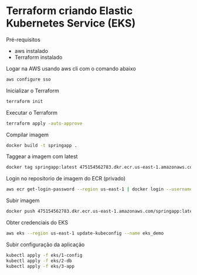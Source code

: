 # Terraform criando Elastic Kubernetes Service (EKS)

Pré-requisitos

- aws instalado
- Terraform instalado

Logar na AWS usando aws cli com o comando abaixo

```sh
aws configure sso
```

Inicializar o Terraform

```sh
terraform init
```

Executar o Terraform

```sh
terraform apply -auto-approve
```

Compilar imagem

```sh
docker build -t springapp .
```

Taggear a imagem com latest

```sh
docker tag springapp:latest 475154562783.dkr.ecr.us-east-1.amazonaws.com/springapp:latest
```

Login no repositorio de imagem do ECR (privado)

```sh
aws ecr get-login-password --region us-east-1 | docker login --username AWS --password-stdin 475154562783.dkr.ecr.us-east-1.amazonaws.com
```

Subir imagem

```sh
docker push 475154562783.dkr.ecr.us-east-1.amazonaws.com/springapp:latest
```

Obter credenciais do EKS

```sh
aws eks --region us-east-1 update-kubeconfig --name eks_demo
```

Subir configuração da aplicação

```sh
kubectl apply -f eks/1-config
kubectl apply -f eks/2-db
kubectl apply -f eks/3-app
```
